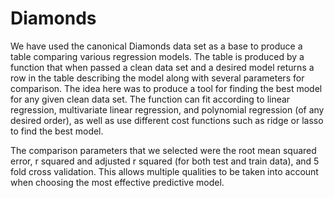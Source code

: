 # Diamonds

We have used the canonical Diamonds data set as a base to produce a table comparing various regression models. The table is produced by a function that when passed a clean data set and a desired model returns a row in the table describing the model along with several parameters for comparison. The idea here was to produce a tool for finding the best model for any given clean data set. The function can fit according to linear regression, multivariate linear regression, and polynomial regression (of any desired order), as well as use different cost functions such as ridge or lasso to find the best model.  


The comparison parameters that we selected were the root mean squared error, r squared and adjusted r squared (for both test and train data), and 5 fold cross validation. This allows multiple qualities to be taken into account when choosing the most effective predictive model.

